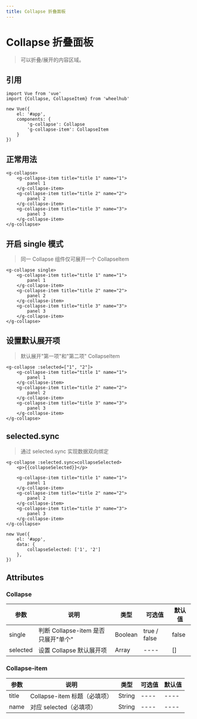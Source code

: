 ```yaml
---
title: Collapse 折叠面板
---
```

# Collapse 折叠面板
> 可以折叠/展开的内容区域。

## 引用
```
import Vue from 'vue'
import {Collapse, CollapseItem} from 'wheelhub'

new Vue({
    el: '#app',
    components: {
        'g-collapse': Collapse
        'g-collapse-item': CollapseItem
    }
})
```

## 正常用法

<p></p>
<g-collapse></g-collapse>
<p></p>

```
<g-collapse>
    <g-collapse-item title="title 1" name="1">
        panel 1
    </g-collapse-item>
    <g-collapse-item title="title 2" name="2">
        panel 2
    </g-collapse-item>
    <g-collapse-item title="title 3" name="3">
        panel 3
    </g-collapse-item>
</g-collapse>
```

## 开启 single 模式
> 同一 Collapse 组件仅可展开一个 CollapseItem

<p></p>
<g-collapse-single></g-collapse-single>
<p></p>

```
<g-collapse single>
    <g-collapse-item title="title 1" name="1">
        panel 1
    </g-collapse-item>
    <g-collapse-item title="title 2" name="2">
        panel 2
    </g-collapse-item>
    <g-collapse-item title="title 3" name="3">
        panel 3
    </g-collapse-item>
</g-collapse>
```

## 设置默认展开项
> 默认展开"第一项"和"第二项" CollapseItem

<p></p>
<g-collapse-selected></g-collapse-selected>
<p></p>

```
<g-collapse :selected=["1", "2"]>
    <g-collapse-item title="title 1" name="1">
        panel 1
    </g-collapse-item>
    <g-collapse-item title="title 2" name="2">
        panel 2
    </g-collapse-item>
    <g-collapse-item title="title 3" name="3">
        panel 3
    </g-collapse-item>
</g-collapse>
```

## selected.sync
> 通过 selected.sync 实现数据双向绑定

<p></p>
<g-collapse-selected-sync></g-collapse-selected-sync>
<p></p>

```
<g-collapse :selected.sync=collapseSelected>
    <p>{{collapseSelected}}</p>

    <g-collapse-item title="title 1" name="1">
        panel 1
    </g-collapse-item>
    <g-collapse-item title="title 2" name="2">
        panel 2
    </g-collapse-item>
    <g-collapse-item title="title 3" name="3">
        panel 3
    </g-collapse-item>
</g-collapse>

new Vue({
    el: '#app',
    data: {
        collapseSelected: ['1', '2']
    },
})
```

## Attributes
### Collapse
| 参数 | 说明 | 类型 | 可选值 | 默认值 |
| ---- | ---- | ---- | ---- | ---- |
| single | 判断 Collapse-item 是否只展开"单个" | Boolean | true / false | false |
| selected | 设置 Collapse 默认展开项 | Array | ---- | [] |

### Collapse-item
| 参数 | 说明 | 类型 | 可选值 | 默认值 |
| ---- | ---- | ---- | ---- | ---- |
| title | Collapse-item 标题（必填项） | String | ---- | ---- |
| name | 对应 selected（必填项） | String | ---- | ---- |